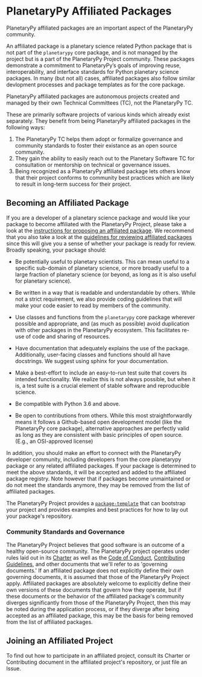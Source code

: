 # PlanetaryPy Affiliated Packages

PlanetaryPy affiliated packages are an important aspect of the 
PlanetaryPy community.

An affiliated package is a planetary science related Python package that
is not part of the `planetarypy` core package, and is not managed by the
project but is a part of the PlanetaryPy Project community. These
packages demonstrate a commitment to PlanetaryPy’s goals of improving
reuse, interoperability, and interface standards for Python planetary
science packages. In many (but not all) cases, affiliated
packages also follow similar devlopment processes and package
templates as for the core package.

PlanetaryPy affiliated packages are autonomous projects created and 
managed by their own Technical Committees (TC), not the PlanetaryPy TC.

These are primarily software projects of various kinds which already
exist separately.  They benefit from being PlanetaryPy affiliated packages
in the following ways: 

1. The PlanetaryPy TC helps them adopt or formalize governance and
	community standards to foster their existance as an open
	source community.
2. They gain the ability to easily reach out to the Planetary
	Software TC for consultation or mentorship on technical
	or governance issues.
3. Being recognized as a PlanetaryPy affiliated package lets others
	know that their project conforms to community best practices
	which are likely to result in long-term success for their
	project.

## Becoming an Affiliated Package

If you are a developer of a planetary science package and would like your
package to become affiliated with the PlanetaryPy Project, please take
a look at the [instructions for proposing an affiliated package][review-process]. We
recommend that you also take a look at the [guidelines for reviewing
affiliated packages][guidelines] since this will give you a sense of whether
your package is ready for review. Broadly speaking, your package
should:

* Be potentially useful to planetary scientists. This can mean
  useful to a specific sub-domain of planetary science, or more broadly useful
  to a large fraction of planetary science (or beyond, as long as it is also
  useful for planetary science).

* Be written in a way that is readable and understandable by others. While 
  not a strict requirement, we also provide coding guidelines that will make 
  your code easier to read by members of the community.

* Use classes and functions from the `planetarypy` core package wherever possible
  and appropriate, and (as much as possible) avoid duplication with other packages
  in the PlanetaryPy ecosystem. This facilitates re-use of code and sharing of resources.

* Have documentation that adequately explains the use of the package. Additionally,
  user-facing classes and functions should all have docstrings. We suggest using 
  sphinx for your documentation.

* Make a best-effort to include an easy-to-run test suite that covers its intended
  functionality. We realize this is not always possible, but when it is, a test 
  suite is a crucial element of stable software and reproducible science.

* Be compatible with Python 3.6 and above.

* Be open to contributions from others. While this most straightforwardly means it 
  follows a Github-based open development model (like the PlanetaryPy core package),
  alternative approaches are perfectly valid as long as they are consistent with
  basic principles of open source. (E.g., an OSI-approved license)

In addition, you should make an effort to connect with the PlanetaryPy
developer community, including developers from the core planetarypy
package or any related affiliated packages. If your package is
determined to meet the above standards, it will be accepted and
added to the affiliated package registry. Note however that if
packages become unmaintained or do not meet the standards anymore,
they may be removed from the list of affiliated packages.

The PlanetaryPy Project provides a
[`package-template`](http://github.com/planetarypy/pacakge-template) that
can bootstrap your project and provides examples and best practices
for how to lay out your package's repository.

### Community Standards and Governance

The PlanetaryPy Project believes that good software is an outcome
of a healthy open-source community.  The PlanetaryPy project operates
under rules laid out in its [Charter](Charter.md) as well as the
[Code of Conduct](Code-Of-Conduct.md), [Contributing
Guidelines](Contributing.md), and other documents that we'll refer
to as 'governing documents.'  If an affiliated package does not
explicitly define their own governing documents, it is assumed that
those of the PlanetaryPy Project apply.  Affiliated packages are
absolutely welcome to explicitly define their own versions of these
documents that govern how they operate, but if these documents or
the behavior of the affiliated package's community diverges
significantly from those of the PlanetaryPy Project, then this may
be noted during the application process, or if they diverge after
being accepted as an affiliated package, this may be the basis for
being removed from the list of affiliated packages.


## Joining an Affiliated Project

To find out how to participate in an affiliated project, consult its Charter or
Contributing document in the affiliated project's repository, or just file an
Issue.


[review-process]: Procedures/Affiliated-Package-Review-Process.md
[guidelines]: Procedures/Affiliated-Package-Review-Guidelines.md
